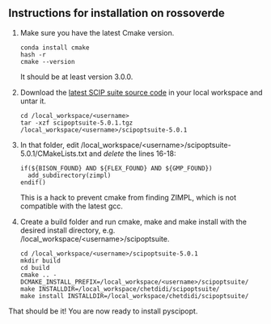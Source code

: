Instructions for installation on rossoverde
-------------------------------------------

1. Make sure you have the latest Cmake version.
    ```
    conda install cmake
    hash -r
    cmake --version
    ```
    It should be at least version 3.0.0.

2. Download the [latest SCIP suite source code](http://scip.zib.de/download.php?fname=scipoptsuite-5.0.1.tgz) in your local workspace and untar it.

    ```
    cd /local_workspace/<username>
    tar -xzf scipoptsuite-5.0.1.tgz /local_workspace/<username>/scipoptsuite-5.0.1
    ```

3. In that folder, edit /local_workspace/&lt;username>/scipoptsuite-5.0.1/CMakeLists.txt and *delete* the lines 16-18:

    ```
    if(${BISON_FOUND} AND ${FLEX_FOUND} AND ${GMP_FOUND})
      add_subdirectory(zimpl)
    endif()
    ```

    This is a hack to prevent cmake from finding ZIMPL, which is not compatible with the latest gcc.

4. Create a build folder and run cmake, make and make install with the desired install directory, e.g. /local_workspace/&lt;username>/scipoptsuite.

    ```
    cd /local_workspace/<username>/scipoptsuite-5.0.1
    mkdir build
    cd build
    cmake .. -DCMAKE_INSTALL_PREFIX=/local_workspace/<username>/scipoptsuite/
    make INSTALLDIR=/local_workspace/chetdidi/scipoptsuite/
    make install INSTALLDIR=/local_workspace/chetdidi/scipoptsuite/
    ```

That should be it! You are now ready to install pyscipopt.
